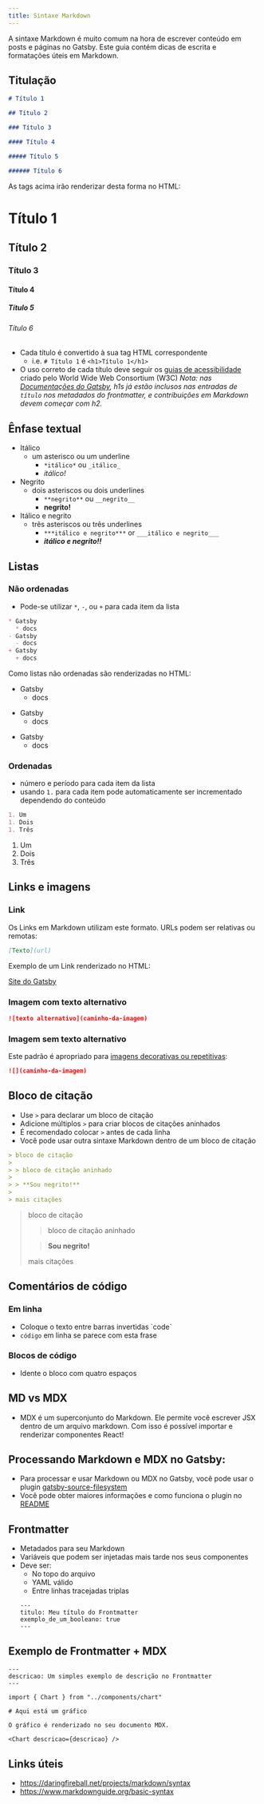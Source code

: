 ```yaml
---
title: Sintaxe Markdown
---
```


A sintaxe Markdown é muito comum na hora de escrever conteúdo em posts e páginas no Gatsby. Este guia contém dicas de escrita e formatações úteis em Markdown.

## Titulação

```markdown
# Título 1

## Título 2

### Título 3

#### Título 4

##### Título 5

###### Título 6
```

As tags acima irão renderizar desta forma no HTML:

# Título 1

## Título 2

### Título 3

#### Título 4

##### Título 5

###### Título 6

- Cada título é convertido à sua tag HTML correspondente
  - i.e. `# Título 1` é `<h1>Título 1</h1>`
- O uso correto de cada título deve seguir os
  [guias de acessibilidade](https://www.w3.org/WAI/tutorials/page-structure/headings/) criado pelo World Wide Web Consortium (W3C)
  _Nota: nas [Documentações do Gatsby](/contributing/docs-contributions#headings), h1s já estão inclusos nas entradas de `título` nos metadados do frontmatter, e contribuições em Markdown devem começar com h2._

## Ênfase textual

- Itálico
  - um asterisco ou um underline
    - `*itálico*` ou `_itálico_`
    - _itálico!_
- Negrito
  - dois asteriscos ou dois underlines
    - `**negrito**` ou `__negrito__`
    - **negrito!**
- Itálico e negrito
  - três asteriscos ou três underlines
    - `***itálico e negrito***` or `___itálico e negrito___`
    - **_itálico e negrito!!_**

## Listas

### Não ordenadas

- Pode-se utilizar `*`, `-`, ou `+` para cada item da lista

<!-- prettier-ignore-start -->
```markdown
* Gatsby
  * docs
- Gatsby
  - docs
+ Gatsby
  + docs
```
<!-- prettier-ignore-end -->

Como listas não ordenadas são renderizadas no HTML:

- Gatsby
  - docs

* Gatsby
  - docs

- Gatsby
  - docs

### Ordenadas

- número e período para cada item da lista
- usando `1.` para cada item pode automaticamente ser incrementado dependendo do conteúdo

```markdown
1. Um
1. Dois
1. Três
```

1. Um
1. Dois
1. Três

## Links e imagens

### Link

Os Links em Markdown utilizam este formato. URLs podem ser relativas ou remotas:

```markdown
[Texto](url)
```

Exemplo de um Link renderizado no HTML:

[Site do Gatsby](https://www.gatsbyjs.org/)

### Imagem com texto alternativo

```markdown
![texto alternativo](caminho-da-imagem)
```

### Imagem sem texto alternativo

Este padrão é apropriado para [imagens decorativas ou repetitivas](https://www.w3.org/WAI/tutorials/images/decision-tree/):

```markdown
![](caminho-da-imagem)
```

## Bloco de citação

- Use `>` para declarar um bloco de citação
- Adicione múltiplos `>` para criar blocos de citações aninhados
- É recomendado colocar `>` antes de cada linha
- Você pode usar outra sintaxe Markdown dentro de um bloco de citação

```markdown
> bloco de citação
>
> > bloco de citação aninhado
>
> > **Sou negrito!**
>
> mais citações
```

> bloco de citação
>
> > bloco de citação aninhado
>
> > **Sou negrito!**
>
> mais citações

## Comentários de código

### Em linha

- Coloque o texto entre barras invertidas \`code\`
- `código` em linha se parece com esta frase

### Blocos de código

- Idente o bloco com quatro espaços

## MD vs MDX

- MDX é um superconjunto do Markdown. Ele permite você escrever JSX dentro de um arquivo markdown. Com isso é possível importar e renderizar componentes React!

## Processando Markdown e MDX no Gatsby:

- Para processar e usar Markdown ou MDX no Gatsby, você pode usar o plugin [gatsby-source-filesystem](/docs/sourcing-from-the-filesystem)
- Você pode obter maiores informações e como funciona o plugin no [README](/packages/gatsby-source-filesystem)


## Frontmatter

- Metadados para seu Markdown
- Variáveis que podem ser injetadas mais tarde nos seus componentes
- Deve ser:
  - No topo do arquivo
  - YAML válido
  - Entre linhas tracejadas triplas
  ```
  ---
  titulo: Meu título do Frontmatter
  exemplo_de_um_booleano: true
  ---
  ```

## Exemplo de Frontmatter + MDX

```mdx
---
descricao: Um simples exemplo de descrição no Frontmatter
---

import { Chart } from "../components/chart"

# Aqui está um gráfico

O gráfico é renderizado no seu documento MDX.

<Chart descricao={descricao} />
```

## Links úteis

- https://daringfireball.net/projects/markdown/syntax
- https://www.markdownguide.org/basic-syntax
